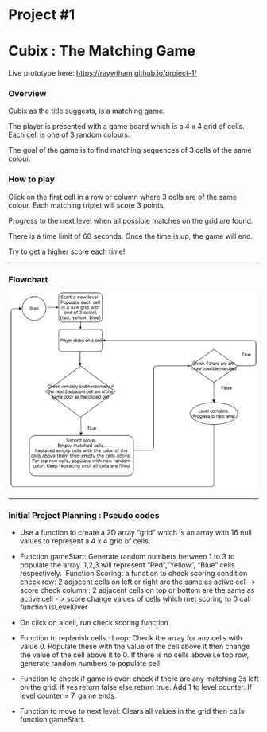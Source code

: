 # Project #1
<!---
Read Me Contents
-->


# Cubix : The Matching Game

Live prototype here: https://raywtham.github.io/project-1/

### Overview

Cubix as the title suggests, is a matching game.

The player is presented with a game board which is a 4 x 4 grid of cells. Each cell is one of 3 random colours.

The goal of the game is to find matching sequences of 3 cells of the same colour.

### How to play

Click on the first cell in a row or column where 3 cells are of the same colour. Each matching triplet will score 3 points.

Progress to the next level when all possible matches on the grid are found.  

There is a time limit of 60 seconds. Once the time is up, the game will end.

Try to get a higher score each time!

---

### Flowchart
![flowchart](/assets/flowchart.png)

---

### Initial Project Planning : Pseudo codes

* Use a function to create a 2D array “grid” which is an array with 16 null values to represent a 4 x 4 grid of cells.

* Function gameStart: Generate random numbers between 1 to 3 to populate the array. 1,2,3 will represent “Red”,”Yellow”, “Blue” cells respectively. 
Function Scoring: a function to check scoring condition
		check row: 2 adjacent cells on left or right are the same as active cell -> score
		check column : 2 adjacent cells on top or bottom are the same as active cell - > score 	 		change values of cells which met scoring to 0
		call function isLevelOver

* On click on a cell, run check scoring function

* Function to replenish cells : Loop: Check the array for any cells with value 0. Populate these with the value of the cell above it then change the value of the cell above it to 0.
If there is no cells above i.e top row, generate random numbers to populate cell

* Function to check if game is over: check if there are any matching 3s left on the grid. If yes return false else return true. Add 1 to level counter. If level counter = 7, game ends.

* Function to move to next level: Clears all values in the grid then calls function gameStart.
